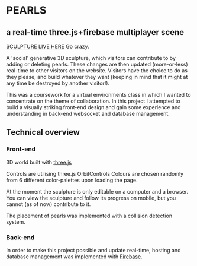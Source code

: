 # PEARLS 
## a real-time three.js+firebase multiplayer scene

[SCULPTURE LIVE HERE](https://pearls-4a785.web.app/) Go crazy. 

A 'social' generative 3D sculpture, which visitors can contribute to by adding or deleting pearls. These changes are then updated (more-or-less) real-time to other visitors on the website. Visitors have the choice to do as they please, and build whatever they want (keeping in mind that it might at any time be destroyed by another visitor!).  

This was a coursework for a virtual environments class in which I wanted to concentrate on the theme of collaboration. In this project I attempted to build a visually striking front-end design and gain some experience and understanding in back-end websocket and database management.

## Technical overview

### Front-end

3D world built with [three.js](https://threejs.org/)  

Controls are utilising three.js OrbitControls 
Colours are chosen randomly from 6 different color-palettes upon loading the page. 

At the moment the sculpture is only editable on a computer and a browser. You can view the sculpture and follow its progress on mobile, but you cannot (as of now) contribute to it.

The placement of pearls was implemented with a collision detection system. 

### Back-end

In order to make this project possible and update real-time, hosting and database management was implemented with [Firebase](https://firebase.google.com/).



